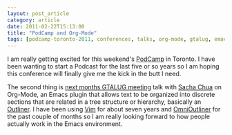 ```yaml
---
layout: post_article
category: article
date: 2011-02-22T15:13:00
title: "PodCamp and Org-Mode"
tags: [podcamp-toronto-2011, conferences, talks, org-mode, gtalug, emacs]
---
```


I am really getting excited for this weekend's [PodCamp](http://2011.podcamptoronto.com/ "PodCamp Toronto 2011") in Toronto. I have been wanting to start a Podcast for the last five or so years so I am hoping this conference will finally give me the kick in the butt I need.

The second thing is [next months GTALUG meeting](http://gtalug.org/wiki/Meetings:2011-03 "Braindump: Taking Notes in Emacs Org-Mode - Sacha Chua") talk with [Sacha Chua](http://sachachua.com/blog/) on Org-Mode, an Emacs plugin that allows text to be organized into discrete sections that are related in a tree structure or hierarchy, basically an [Outliner](http://en.wikipedia.org/wiki/Outliner "A Wikipedia article on Outliner's"). I have been using [Vim](http://www.vim.org/) for about seven years and [OmniOutliner](http://www.omnigroup.com/products/omnioutliner/) for the past couple of months so I am really looking forward to how people actually work in the Emacs environment.
